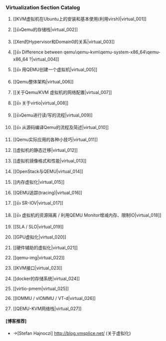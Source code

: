 ### Virtualization Section Catalog

1. [[KVM虚拟机在Ubuntu上的安装和基本使用(利用virsh)|virtual_001]] 

1. [[👍Qemu的存储栈|virtual_002]]

1. [[Xen的Hypervisor和Domain0的关系|virtual_003]] 

1. [[👍 Difference between qemu\qemu-kvm\qemu-system-x86_64\qemu-x86_64 ?|virtual_004]] 

1. [[👍 用QEMU创建一个虚拟机|virtual_005]]

1. [[Qemu整体架构|virtual_006]]

1. [[关于Qemu/KVM 虚拟机的网络配置|virtual_007]]

1. [[👍 关于virtio|virtual_008]]

1. [[👍Qemu进行读/写的流程|virtual_009]]

1. [[👍 从源码编译Qemu的流程及简述|virtual_010]]

1. [[Qemu实际应用的各种小技巧|virtual_011]]

1. [[虚拟机的静态迁移|virtual_012]]

1. [[虚拟机镜像格式和性能|virtual_013]]

1. [[OpenStack与QEMU|virtual_014]]

1. [[内存虚拟化|virtual_015]]

1. [[QEMU追踪(tracing)|virtual_016]]

1. [[👍 SR-IOV|virtual_017]]

1. [[👍 虚拟机的资源隔离 / 利用QEMU Monitor增减内存、限制IO|virtual_018]]

1. [[SLA / SLO|virtual_019]]

1. [[GPU虚拟化|virtual_020]]

1. [[硬件辅助的虚拟化|virtual_021]]

1. [[qemu-img|virtual_022]]

1. [[KVM接口|virtual_023]]

1. [[docker的存储系统|virtual_024]]

1. [[virtio-pmem|virtual_025]]

1. [[IOMMU / vIOMMU / VT-d|virtual_026]]

1. [[QEMU-KVM网络栈|virtual_027]]

#### [博客推荐]

* ->[Stefan Hajnoczi] http://blog.vmsplice.net/ (关于虚拟化)

